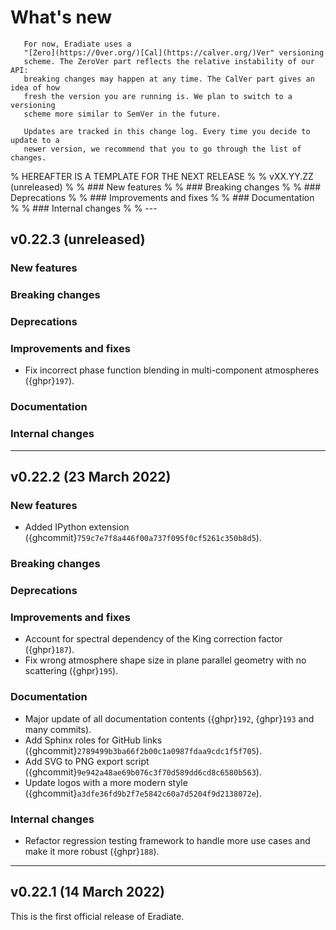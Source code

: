 # What's new

```{note}
   For now, Eradiate uses a
   "[Zero](https://0ver.org/)[Cal](https://calver.org/)Ver" versioning
   scheme. The ZeroVer part reflects the relative instability of our API:
   breaking changes may happen at any time. The CalVer part gives an idea of how
   fresh the version you are running is. We plan to switch to a versioning
   scheme more similar to SemVer in the future.

   Updates are tracked in this change log. Every time you decide to update to a
   newer version, we recommend that you to go through the list of changes.
```

% HEREAFTER IS A TEMPLATE FOR THE NEXT RELEASE
%
% vXX.YY.ZZ (unreleased)
%
% ### New features
%
% ### Breaking changes
%
% ### Deprecations
%
% ### Improvements and fixes
%
% ### Documentation
%
% ### Internal changes
%
% ---

## v0.22.3 (unreleased)

### New features

### Breaking changes

### Deprecations

### Improvements and fixes

* Fix incorrect phase function blending in multi-component atmospheres ({ghpr}`197`).

### Documentation

### Internal changes

---

## v0.22.2 (23 March 2022)

### New features

* Added IPython extension ({ghcommit}`759c7e7f8a446f00a737f095f0cf5261c350b8d5`).

### Breaking changes

### Deprecations

### Improvements and fixes

* Account for spectral dependency of the King correction factor ({ghpr}`187`).
* Fix wrong atmosphere shape size in plane parallel geometry with no scattering ({ghpr}`195`).

### Documentation

* Major update of all documentation contents ({ghpr}`192`, {ghpr}`193` and many commits).
* Add Sphinx roles for GitHub links ({ghcommit}`2789499b3ba66f2b00c1a0987fdaa9cdc1f5f705`).
* Add SVG to PNG export script ({ghcommit}`9e942a48ae69b076c3f70d589dd6cd8c6580b563`).
* Update logos with a more modern style ({ghcommit}`a3dfe36fd9b2f7e5842c60a7d5204f9d2138072e`).

### Internal changes

* Refactor regression testing framework to handle more use cases and make it
  more robust ({ghpr}`188`).

---

## v0.22.1 (14 March 2022)

This is the first official release of Eradiate.
